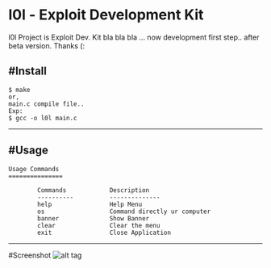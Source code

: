 # l0l - Exploit Development Kit

l0l Project is Exploit Dev. Kit bla bla bla ... now development first step.. after beta version. Thanks (:

#Install
-----

    $ make 
    or,
    main.c compile file..
    Exp:
    $ gcc -o l0l main.c
    
-----
#Usage
-----

    Usage Commands
    ===============

            Commands            Description
            ----------          --------------
            help                Help Menu
            os                  Command directly ur computer
            banner              Show Banner
            clear               Clear the menu
            exit                Close Application
    
-----
#Screenshot
![alt tag](http://i.hizliresim.com/NEPLPX.png)
